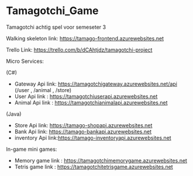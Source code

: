 # Tamagotchi_Game
Tamagotchi achtig spel voor semeseter 3

Walking skeleton link: https://tamago-frontend.azurewebsites.net

Trello Link: https://trello.com/b/dCAhtjdz/tamagotchi-project

Micro Services:

(C#)
- Gateway   Api link: https://tamagotchigateway.azurewebsites.net/api  (/user , /animal , /store)
- User      Api link   : https://tamagotchiuserapi.azurewebsites.net
- Animal    Api link : https://tamagotchianimalapi.azurewebsites.net

(Java)
- Store     Api link: https://tamago-shopapi.azurewebsites.net
- Bank      Api link: https://tamago-bankapi.azurewebsites.net
- inventory Api link:https://tamago-inventoryapi.azurewebsites.net

In-game mini games:

- Memory game link : https://tamagotchimemorygame.azurewebsites.net 
- Tetris game link : https://tamagotchitetrisgame.azurewebsites.net
